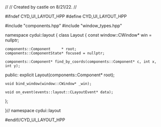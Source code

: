 //
// Created by castle on 8/21/22.
//

#ifndef CYD_UI_LAYOUT_HPP
#define CYD_UI_LAYOUT_HPP


#include "components.hpp"
#include "window_types.hpp"

namespace cydui::layout {
  class Layout {
    const window::CWindow* win          = nullptr;
    
    components::Component     * root;
    components::ComponentState* focused = nullptr;
    
    components::Component* find_by_coords(components::Component* c, int x, int y);
  
  public:
    explicit Layout(components::Component* root);
    
    void bind_window(window::CWindow* _win);
    
    void on_event(events::layout::CLayoutEvent* data);
  };
  
}// namespace cydui::layout


#endif//CYD_UI_LAYOUT_HPP
